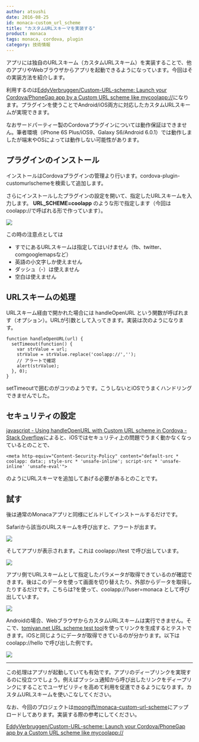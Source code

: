 ```yaml
---
author: atsushi
date: 2016-08-25
id: monaca-custom_url_scheme
title: "カスタムURLスキーマを実装する"
product: monaca
tags: monaca, cordova, plugin
category: 技術情報
---
```


アプリには独自のURLスキーム（カスタムURLスキーム）を実装することで、他のアプリやWebブラウザからアプリを起動できるようになっています。今回はその実装方法を紹介します。

利用するのは[EddyVerbruggen/Custom-URL-scheme: Launch your Cordova/PhoneGap app by a Custom URL scheme like mycoolapp://](https://github.com/EddyVerbruggen/Custom-URL-scheme)になります。プラグインを使うことでAndroid/iOS両方に対応したカスタムURLスキームが実現できます。

なおサードパーティー製のCordovaプラグインについては動作保証はできません。筆者環境（iPhone 6S Plus/iOS9、Galaxy S6/Android 6.0.1）では動作しましたが端末やOSによっては動作しない可能性があります。

## プラグインのインストール

インストールはCordovaプラグインの管理より行います。cordova-plugin-customurlschemeを検索して追加します。

さらにインストールしたプラグインの設定を開いて、指定したURLスキームを入力します。 **URL_SCHEME=coolapp** のような形で指定します（今回はcoolapp://で呼ばれる形で作っています）。

![](/blog/content/images/2016/Aug/custom-url-scheme-5.png)

この時の注意点としては

- すでにあるURLスキームは指定してはいけません（fb、twitter、comgooglemapsなど）
- 英語の小文字しか使えません
- ダッシュ（-）は使えません
- 空白は使えません

## URLスキームの処理

URLスキーム経由で開かれた場合には handleOpenURL という関数が呼ばれます（オプション）。URLが引数として入ってきます。実装は次のようになります。

```
function handleOpenURL(url) {
  setTimeout(function() {
    var strValue = url;
    strValue = strValue.replace('coolapp://','');
    // アラートで確認
    alert(strValue);
  }, 0);
}
```

setTimeoutで囲むのがコツのようです。こうしないとiOSでうまくハンドリングできませんでした。

## セキュリティの設定

[javascript - Using handleOpenURL with Custom URL scheme in Cordova - Stack Overflow](http://stackoverflow.com/questions/34257097/using-handleopenurl-with-custom-url-scheme-in-cordova/34281420#34281420)によると、iOSではセキュリティ上の問題でうまく動かなくなっているとのことで、

```
<meta http-equiv="Content-Security-Policy" content="default-src * coolapp: data:; style-src * 'unsafe-inline'; script-src * 'unsafe-inline' 'unsafe-eval'">
```

のようにURLスキーマを追加してあげる必要があるとのことです。

## 試す

後は通常のMonacaアプリと同様にビルドしてインストールするだけです。

Safariから該当のURLスキームを呼び出すと、アラートが出ます。

![](/blog/content/images/2016/Aug/custom-url-scheme-1.png)

そしてアプリが表示されます。これは coolapp://test で呼び出しています。

![](/blog/content/images/2016/Aug/custom-url-scheme-2.png)

アプリ側でURLスキームとして指定したパラメータが取得できているのが確認できます。後はこのデータを使って画面を切り替えたり、外部からデータを取得したりするだけです。こちらは?を使って、coolapp://?user=monaca として呼び出しています。

![](/blog/content/images/2016/Aug/custom-url-scheme-3.png)

Androidの場合、WebブラウザからカスタムURLスキームは実行できません。そこで、[tomiyan.net URL scheme test tool](http://tomiyan.net/tools/urlscheme.html)を使ってリンクを生成するとテストできます。iOSと同じようにデータが取得できているのが分かります。以下は coolapp://hello で呼び出した例です。

![](/blog/content/images/2016/Aug/custom-url-scheme-4.png)

----

この処理はアプリが起動していても有効です。アプリのディープリンクを実現するのに役立つでしょう。例えばプッシュ通知から呼び出したリンクをディープリンクにすることでユーザビリティを高めて利用を促進できるようになります。カスタムURLスキームを使いこなしてください。

なお、今回のプロジェクトは[moongift/monaca-custom-url-scheme](https://github.com/moongift/monaca-custom-url-scheme)にアップロードしてあります。実装する際の参考にしてください。

[EddyVerbruggen/Custom-URL-scheme: Launch your Cordova/PhoneGap app by a Custom URL scheme like mycoolapp://](https://github.com/EddyVerbruggen/Custom-URL-scheme)
